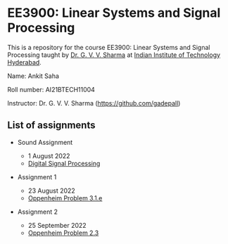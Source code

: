 # EE3900: Linear Systems and Signal Processing
This is a repository for the course EE3900: Linear Systems and Signal Processing taught by [Dr. G. V. V. Sharma](https://www.iith.ac.in/~gadepall/) at [Indian Institute of Technology Hyderabad](https://iith.ac.in/).

Name: Ankit Saha

Roll number: AI21BTECH11004

Instructor: Dr. G. V. V. Sharma (https://github.com/gadepall)

## List of assignments
- Sound Assignment
  - 1 August 2022
  - [Digital Signal Processing](https://github.com/gadepall/EE3900-2022/blob/main/filter/main.pdf)

- Assignment 1
  - 23 August 2022
  - [Oppenheim Problem 3.1.e](https://research.iaun.ac.ir/pd/naghsh/pdfs/UploadFile_2230.pdf#page=150)
  
- Assignment 2
  - 25 September 2022
  - [Oppenheim Problem 2.3](https://research.iaun.ac.ir/pd/naghsh/pdfs/UploadFile_2230.pdf#page=94)
  
